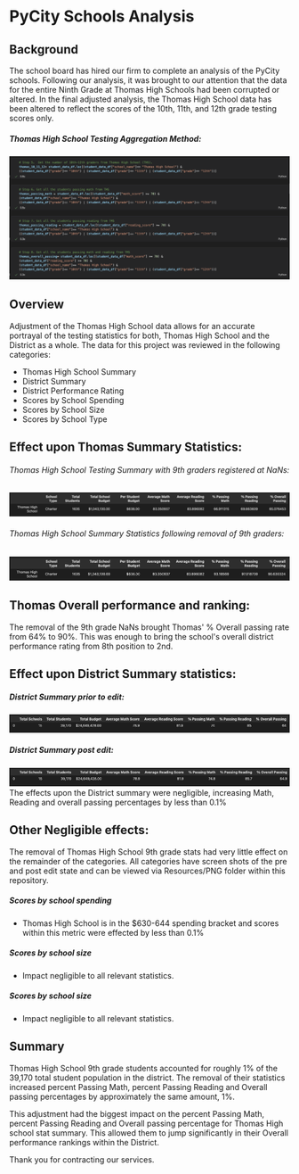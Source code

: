 # PyCity Schools Analysis

## Background

The school board has hired our firm to complete an analysis of the PyCity schools.  Following our analysis, it was brought to our attention that the data for the entire Ninth Grade at Thomas High Schools had been corrupted or altered.  In the final adjusted analysis, the Thomas High School data has been altered to reflect the scores of the 10th, 11th, and 12th grade testing scores only. 

##### Thomas High School Testing Aggregation Method:
![](https://github.com/bktescher/school_districtA/blob/main/resources/PNG/THS%20aggregation.png)

## Overview
Adjustment of the Thomas High School data allows for an accurate portrayal of the testing statistics for both, Thomas High School and the District as a whole.  The data for this project was reviewed in the following categories:
- Thomas High School Summary
- District Summary
- District Performance Rating
- Scores by School Spending
- Scores by School Size
- Scores by School Type


## Effect upon Thomas Summary Statistics:
###### Thomas High School Testing Summary with 9th graders registered at NaNs:
![](https://github.com/bktescher/school_districtA/blob/main/resources/PNG/Thomas%20Summary%20pre%20edit.png)
###### Thomas High School Summary Statistics following removal of 9th graders: 
![](https://github.com/bktescher/school_districtA/blob/main/resources/PNG/Thomas%20Summary%20post.png)


## Thomas Overall performance and ranking:
The removal of the 9th grade NaNs brought Thomas' % Overall passing rate from 64% to 90%.  This was enough to bring the school's overall district performance rating from 8th position to 2nd.  


## Effect upon District Summary statistics:
##### District Summary prior to edit:
![](https://github.com/bktescher/school_districtA/blob/main/resources/PNG/district%20summary%20pre.png)
##### District Summary post edit:
![](https://github.com/bktescher/school_districtA/blob/main/resources/PNG/district%20summary%20post.png)
The effects upon the District summary were negligible, increasing Math, Reading and overall passing percentages by less than 0.1%


## Other Negligible effects:
The removal of Thomas High School 9th grade stats had very little effect on the remainder of the categories.  All categories have screen shots of the pre and post edit state and can be viewed via Resources/PNG folder within this repository.  

##### Scores by school spending
- Thomas High School is in the $630-644 spending bracket and scores within this metric were effected by less than 0.1%

##### Scores by school size
- Impact negligible to all relevant statistics.

##### Scores by school size
- Impact negligible to all relevant statistics.

## Summary
Thomas High School 9th grade students accounted for roughly 1% of the 39,170 total student population in the district.  The removal of their statistics increased percent Passing Math, percent Passing Reading and Overall passing percentages by approximately the same amount, 1%. 

This adjustment had the biggest impact on the percent Passing Math, percent Passing Reading and Overall passing percentage for Thomas High school stat summary.  This allowed them to jump significantly in their Overall performance rankings within the District.

Thank you for contracting our services.
